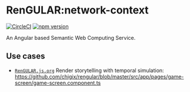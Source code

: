 # RenGULAR:network-context

[![CircleCI](https://circleci.com/gh/chigix/rengular/tree/master.svg?style=shield)](https://circleci.com/gh/chigix/rengular/tree/master)
[![npm version](https://badge.fury.io/js/%40rengular%2Fnetwork-context.svg)](https://www.npmjs.com/@rengular/network-context)

An Angular based Semantic Web Computing Service.

## Use cases

* [`RenGULAR.js.org`](https://rengular.js.org) Render storytelling with temporal simulation: <https://github.com/chigix/rengular/blob/master/src/app/pages/game-screen/game-screen.component.ts>
